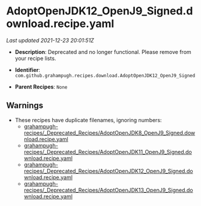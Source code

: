 # AdoptOpenJDK12_OpenJ9_Signed.download.recipe.yaml

_Last updated 2021-12-23 20:01:51Z_

- **Description**: Deprecated and no longer functional. Please remove from your recipe lists.

- **Identifier**: `com.github.grahampugh.recipes.download.AdoptOpenJDK12_OpenJ9_Signed`

- **Parent Recipes**: `None`


## Warnings

- These recipes have duplicate filenames, ignoring numbers:
    - [grahampugh-recipes/_Deprecated_Recipes/AdoptOpenJDK8_OpenJ9_Signed.download.recipe.yaml](/autopkg-dupe-tracker/grahampugh-recipes/_Deprecated_Recipes/AdoptOpenJDK8_OpenJ9_Signed.download.recipe.yaml)
    - [grahampugh-recipes/_Deprecated_Recipes/AdoptOpenJDK11_OpenJ9_Signed.download.recipe.yaml](/autopkg-dupe-tracker/grahampugh-recipes/_Deprecated_Recipes/AdoptOpenJDK11_OpenJ9_Signed.download.recipe.yaml)
    - [grahampugh-recipes/_Deprecated_Recipes/AdoptOpenJDK12_OpenJ9_Signed.download.recipe.yaml](/autopkg-dupe-tracker/grahampugh-recipes/_Deprecated_Recipes/AdoptOpenJDK12_OpenJ9_Signed.download.recipe.yaml)
    - [grahampugh-recipes/_Deprecated_Recipes/AdoptOpenJDK13_OpenJ9_Signed.download.recipe.yaml](/autopkg-dupe-tracker/grahampugh-recipes/_Deprecated_Recipes/AdoptOpenJDK13_OpenJ9_Signed.download.recipe.yaml)